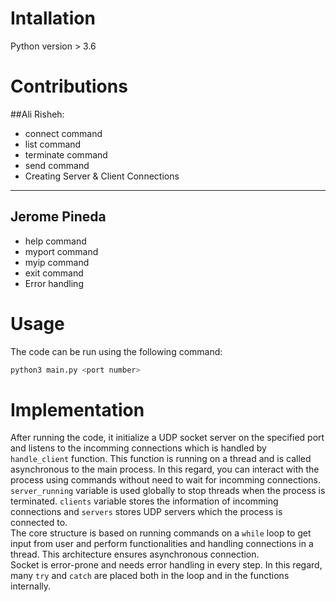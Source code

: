 # Intallation
Python version > 3.6

# Contributions
##Ali Risheh:
- connect command
- list command
- terminate command
- send command
- Creating Server & Client Connections

---------------------------------------
## Jerome Pineda
- help command
- myport command
- myip command
- exit command
- Error handling

# Usage
The code can be run using the following command:
```bash
python3 main.py <port number> 
```
# Implementation
After running the code, it initialize 
a UDP socket server on the specified port and listens
to the incomming connections which is handled by `handle_client`
function. This function is running on a thread and is called
asynchronous to the main process. In this regard, you can
interact with the process using commands without need to
wait for incomming connections. <br>
`server_running` variable is used globally to stop threads
when the process is terminated. `clients` variable stores
the information of incomming connections and `servers` stores
UDP servers which the process is connected to. <br>
The core structure is based on running commands on a `while` loop
to get input from user and perform functionalities and 
handling connections in a thread. This architecture ensures
asynchronous connection. <br>
Socket is error-prone and needs error handling in every step.
In this regard, many `try` and `catch` are placed both in the
loop and in the functions internally.

